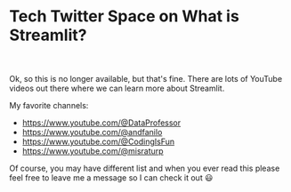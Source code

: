 # Tech Twitter Space on What is Streamlit? <br><br/>

Ok, so this is no longer available, but that's fine. There are lots of YouTube videos out there where we can learn more about Streamlit.

My favorite channels:
 - https://www.youtube.com/@DataProfessor
 - https://www.youtube.com/@andfanilo
 - https://www.youtube.com/@CodingIsFun
 - https://www.youtube.com/@misraturp

Of course, you may have different list and when you ever read this please feel free to leave me a message so I can check it out :smiley:
